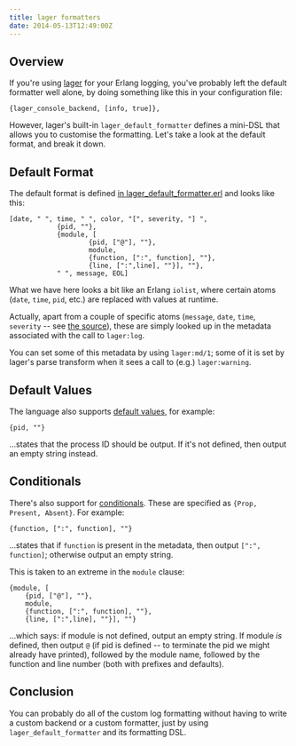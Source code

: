 ```yaml
---
title: lager formatters
date: 2014-05-13T12:49:00Z
---
```

## Overview

If you're using [lager](https://github.com/basho/lager/) for your Erlang logging,
you've probably left the default formatter well alone, by doing something like
this in your configuration file:

    {lager_console_backend, [info, true]},

However, lager's built-in `lager_default_formatter` defines a mini-DSL that allows
you to customise the formatting. Let's take a look at the default format, and break
it down.

## Default Format

The default format is defined [in lager_default_formatter.erl](https://github.com/basho/lager/blob/master/src/lager_default_formatter.erl#L59) and looks like this:

    [date, " ", time, " ", color, "[", severity, "] ",
                {pid, ""},
                {module, [
                        {pid, ["@"], ""},
                        module,
                        {function, [":", function], ""},
                        {line, [":",line], ""}], ""},
                " ", message, EOL]
                
What we have here looks a bit like an Erlang `iolist`, where certain atoms (`date`, `time`, `pid`, etc.)
are replaced with values at runtime.

Actually, apart from a couple of specific atoms (`message`, `date`, `time`, `severity`
-- see [the source](https://github.com/basho/lager/blob/master/src/lager_default_formatter.erl#L80)),
these are simply looked up in the metadata associated with the call to `lager:log`.

You can set some of this metadata by using `lager:md/1`; some of it is set by
lager's parse transform when it sees a call to (e.g.) `lager:warning`.

## Default Values

The language also supports [default values](https://github.com/basho/lager/blob/master/src/lager_default_formatter.erl#L92),
for example:

    {pid, ""}
    
...states that the process ID should be output. If it's not defined, then output
an empty string instead.

## Conditionals

There's also support for [conditionals](https://github.com/basho/lager/blob/master/src/lager_default_formatter.erl#L95).
These are specified as `{Prop, Present, Absent}`. For example:

    {function, [":", function], ""}
    
...states that if `function` is present in the metadata, then output `[":", function]`;
otherwise output an empty string.

This is taken to an extreme in the `module` clause:

    {module, [
        {pid, ["@"], ""},
        module,
        {function, [":", function], ""},
        {line, [":",line], ""}], ""}

...which says: if module is not defined, output an empty string. If module _is_
defined, then output `@` (if pid is defined -- to terminate the pid we might already
have printed), followed by the module name, followed by the function and line number
(both with prefixes and defaults).

## Conclusion

You can probably do all of the custom log formatting without having to write a custom
backend or a custom formatter, just by using `lager_default_formatter` and its formatting DSL.


